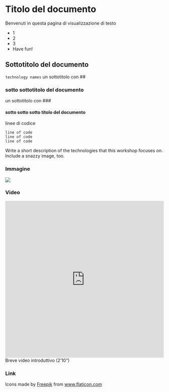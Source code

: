 # Titolo del documento

Benvenuti in questa pagina di visualizzazione di testo

* 1
* 2
* 3
* Have fun!

## Sottotitolo del documento
<code>technology names</code>
un sottotitolo con ##

### sotto sottotitolo del documento
un sottotitolo con ###


#### sotto sotto sotto titolo del documento
linee di codice

```
line of code
line of code
line of code
```


Write a short description of the technologies that this workshop focuses on. Include a snazzy image, too.

### Immagine

![](https://raw.githubusercontent.com/cirospat/rtd-comemipiace/master/docs/images/cirospat.jpg)

### Video

<iframe width="100%" height="500" src="https://www.youtube.com/embed/5O2D4h5hI18" frameborder="0" allow="autoplay; encrypted-media" allowfullscreen></iframe>
Breve video introduttivo (2’10”)


### Link

<div>Icons made by <a href="https://www.freepik.com" title="Freepik">Freepik</a> from <a href="https://www.flaticon.com/" title="Flaticon">www.flaticon.com</a></div>
